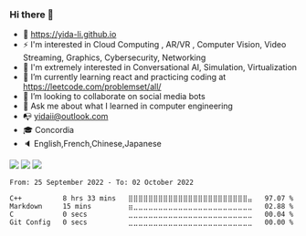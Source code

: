 ### Hi there 👋

<!--
**yida-li/yida-li** is a ✨ _special_ ✨ repository because its `README.md` (this file) appears on your GitHub profile.

Here are some ideas to get you started:

- 🔭 I’m currently working on ...
- 🤔  https://yida-li.github.io
- 📫 How to reach me: ...
- 😄 Pronouns: ...
- ⚡ Fun fact: ...
- 🌱 I’m currently working on: <span class="edit-link"><a href="https://github.com/yida-li/Rubik-Cube" target="_blank"><i class="fa fa-github"></i> Pandora's box</a></span>
-->
- 🌱  https://yida-li.github.io
- ⚡   I'm interested in Cloud Computing , AR/VR , Computer Vision, Video Streaming, Graphics, Cybersecurity, Networking
- 💫  I'm extremely interested in Conversational AI, Simulation, Virtualization  
- 🔭  I’m currently learning react and practicing coding at https://leetcode.com/problemset/all/
- 👯  I’m looking to collaborate on social media bots
- 💬  Ask me about what I learned in computer engineering 
- 📭  yidaii@outlook.com
- 🎓  Concordia
- :speaker: English,French,Chinese,Japanese

<a href="https://wakatime.com"><img src="https://wakatime.com/share/@yida/b093ff7d-e18f-4b6a-ba1a-d4fca6889097.png" /></a>
<a href="https://wakatime.com"><img src="https://wakatime.com/share/@yida/1ddef05f-4f9f-45f1-90ef-b0801ebe62dd.png" /></a>
<a href="https://wakatime.com"><img src="https://wakatime.com/share/@yida/70cea4fe-8d6a-4248-bb47-ff5cc6a8ddc5.png" /></a>
<!--START_SECTION:waka-->

```text
From: 25 September 2022 - To: 02 October 2022

C++          8 hrs 33 mins   ⣿⣿⣿⣿⣿⣿⣿⣿⣿⣿⣿⣿⣿⣿⣿⣿⣿⣿⣿⣿⣿⣿⣿⣿⣤   97.07 %
Markdown     15 mins         ⣶⣀⣀⣀⣀⣀⣀⣀⣀⣀⣀⣀⣀⣀⣀⣀⣀⣀⣀⣀⣀⣀⣀⣀⣀   02.88 %
C            0 secs          ⣀⣀⣀⣀⣀⣀⣀⣀⣀⣀⣀⣀⣀⣀⣀⣀⣀⣀⣀⣀⣀⣀⣀⣀⣀   00.04 %
Git Config   0 secs          ⣀⣀⣀⣀⣀⣀⣀⣀⣀⣀⣀⣀⣀⣀⣀⣀⣀⣀⣀⣀⣀⣀⣀⣀⣀   00.00 %
```

<!--END_SECTION:waka-->
